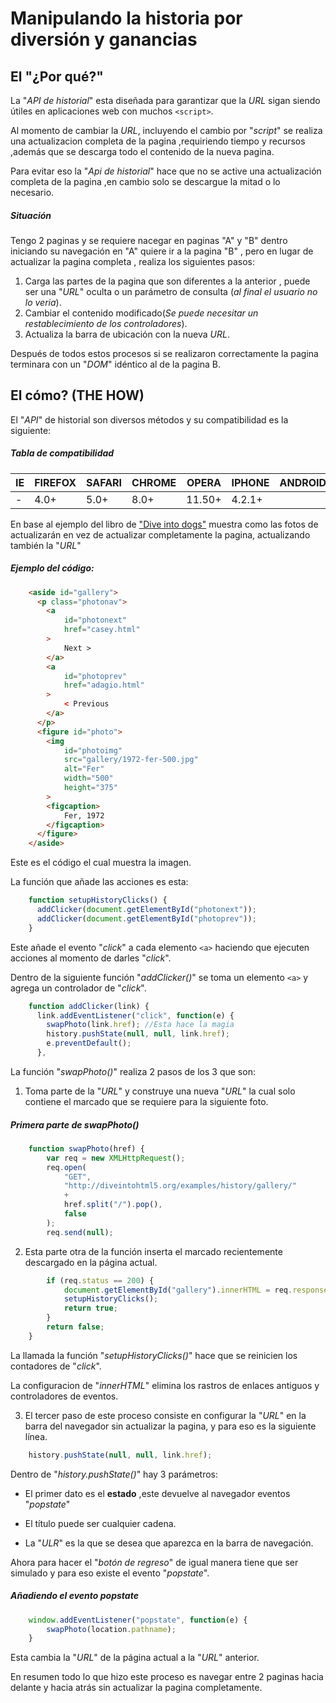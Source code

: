 # Manipulando la historia por diversión y ganancias

## El "¿Por qué?"

La "*API de historial*" esta diseñada para garantizar que la *URL* sigan siendo útiles en aplicaciones web con muchos `<script>`.

Al momento de cambiar la *URL*, incluyendo el cambio por "*script*" se realiza una actualizacion completa de la pagina ,requiriendo tiempo y recursos ,además que se descarga todo el contenido de la nueva pagina.

Para evitar eso la "*Api de historial*" hace que no se active una actualización completa de la pagina ,en cambio solo se descargue la mitad o lo necesario.

##### Situación
Tengo 2 paginas y se requiere nacegar en paginas "A" y
"B" dentro iniciando su navegación en "A"
quiere ir a la pagina "B" , pero en lugar de 
actualizar la pagina completa , realiza los siguientes pasos:
1.  Carga las partes de la pagina que son diferentes a la anterior , puede ser una "*URL*" oculta o un parámetro de consulta (*al final el usuario no lo veria*).
1.  Cambiar el contenido modificado(*Se puede necesitar un restablecimiento de los controladores*).  
1.  Actualiza la barra de ubicación con la nueva *URL*.

Después de todos estos procesos si se realizaron correctamente la pagina terminara con un "*DOM*" idéntico al de la pagina B.

## El cómo? (THE HOW)
El "*API*" de historial son diversos métodos y su compatibilidad es la siguiente:

##### Tabla de compatibilidad
<table>
    <thead>
        <tr>
            <th>
                IE
            </th>
            <th>
                FIREFOX
            </th>
            <th>
                SAFARI
            </th>
            <th>
                CHROME
            </th>
            <th>
                OPERA
            </th>
            <th>
                IPHONE
            </th>
            <th>
                ANDROID
            </th>
        </tr>
    </thead>
    <tbody>
        <tr>
            <td>
                -
            </td>
            <td>
                4.0+
            </td>
            <td>
                5.0+
            </td>
            <td>
                8.0+
            </td>
            <td>
                11.50+
            </td>
            <td>
                4.2.1+
            </td>
        </tr>
    </tbody>
</table>

En base al ejemplo del libro de <a href="https://diveinto.html5doctor.com/examples/history/fer.html">"Dive into dogs"</a> muestra como las fotos de actualizarán en vez de actualizar completamente la pagina, actualizando también la "*URL*" 

##### Ejemplo del código:
```html
    <aside id="gallery">
      <p class="photonav">
        <a 
            id="photonext" 
            href="casey.html"
        >
            Next >
        </a>
        <a 
            id="photoprev" 
            href="adagio.html"
        >
            < Previous
        </a>
      </p>
      <figure id="photo">
        <img 
            id="photoimg" 
            src="gallery/1972-fer-500.jpg"
            alt="Fer" 
            width="500" 
            height="375"
        >
        <figcaption>
            Fer, 1972
        </figcaption>
      </figure>
    </aside>
```

Este es el código el cual muestra la imagen.

La función que añade las acciones es esta:
```javascript
    function setupHistoryClicks() {
      addClicker(document.getElementById("photonext"));
      addClicker(document.getElementById("photoprev"));
    }
```
Este añade el evento "*click*" a cada elemento `<a>` haciendo que ejecuten acciones al momento de darles "*click*".

Dentro de la siguiente función "*addClicker()*" se toma un elemento `<a>` y agrega un controlador de "*click*".

```javascript
    function addClicker(link) {
      link.addEventListener("click", function(e) {
        swapPhoto(link.href); //Esta hace la magia
        history.pushState(null, null, link.href);
        e.preventDefault();
      }, 
```
La función "*swapPhoto()*" realiza 2 pasos de los 3 que son:
1.  Toma parte de la "*URL*" y construye una nueva "*URL*" la cual solo contiene el marcado que se requiere para la siguiente foto.

##### Primera parte de swapPhoto()
```javascript
    function swapPhoto(href) {
        var req = new XMLHttpRequest();
        req.open(
            "GET",
            "http://diveintohtml5.org/examples/history/gallery/"
            +
            href.split("/").pop(),
            false
        );
        req.send(null);
```

2.  Esta parte otra de la función inserta el marcado recientemente descargado en la página actual.
```javascript
        if (req.status == 200) {
            document.getElementById("gallery").innerHTML = req.responseText;
            setupHistoryClicks();
            return true;
        }
        return false;
    }
```
La llamada la función "*setupHistoryClicks()*" hace que se reinicien los contadores de "*click*".

La configuracion de "*innerHTML*" elimina los rastros de enlaces antiguos y controladores de eventos.

3. El tercer paso de este proceso consiste en configurar la "*URL*" en la barra del navegador sin actualizar la pagina, y para eso es la siguiente línea.

```javascript
    history.pushState(null, null, link.href);
```
Dentro de "*history.pushState()*" hay 3 parámetros:
*   El primer dato es el **estado** ,este devuelve al navegador eventos "*popstate*"

*   El título puede ser cualquier cadena.

*   La "*ULR*" es la que se desea que aparezca en la barra de navegación.

Ahora para hacer el "*botón de regreso*" de igual manera tiene que ser simulado y para eso existe el evento "*popstate*".

##### Añadiendo el evento popstate
```javascript
    window.addEventListener("popstate", function(e) {
        swapPhoto(location.pathname);
    }
```
Esta cambia la "*URL*" de la página actual a la "*URL*" anterior.

En resumen todo lo que hizo este proceso es navegar entre 2 paginas hacia delante y hacia atrás sin actualizar la pagina completamente. 